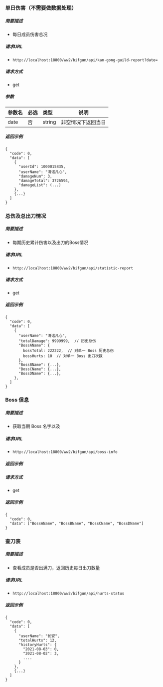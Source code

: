### 单日伤害（不需要做数据处理）

##### 简要描述

- 每日成员伤害总况

##### 请求URL
- ` http://localhost:18800/ww2/bifgun/api/kan-gong-guild-report?date= `

##### 请求方式
- get 

##### 参数

|参数名|必选|类型|说明|
|:----    |:---|:----- |-----   |
|date |否  |string |非空情况下返回当日   |



##### 返回示例 

``` 
{
  "code": 0,
  "data": [
    {
      "userId": 1000015835,
      "userName": "清诺凡心",
      "damageNum": 3,
      "damageTotal": 3726594,
      "damageList": (...)
    },
    {...}
  ]
}
```



### 总伤及总出刀情况

##### 简要描述

- 每期历史累计伤害以及出刀的Boss情况

##### 请求URL

- ` http://localhost:18800/ww2/bifgun/api/statistic-report `

##### 请求方式

- get 

  

##### 返回示例 

``` 
{
  "code": 0,
  "data": [
    {
      "userName": "清诺凡心",
      "totalDamage": 9999999,  // 历史总伤
      "BossAName": {
        bossTotal: 222222,  // 对单一 Boss 历史总伤
        bossHurts: 10  // 对单一 Boss 出刀次数
      },
      "BossBName": {...},
      "BossCName": {...},
      "BossDName": {...},
    },
  ]
}
```



### Boss 信息

##### 简要描述

- 获取当期 Boss 名字以及



##### 请求URL

- ` http://localhost:18800/ww2/bifgun/api/boss-info `



##### 返回示例 

##### 请求方式

- get 

  

##### 返回示例 

``` 
{
  "code": 0,
  "data": ["BossAName", "BossBName", "BossCName", "BossDName"]
}
```



### 查刀表

##### 简要描述

- 查看成员是否出满刀，返回历史每日出刀数量



##### 请求URL

- ` http://localhost:18800/ww2/bifgun/api/hurts-status `



##### 返回示例 

``` 
{
  "code": 0,
  "data": [
    {
      "userName": "长安",
      "totalHurts": 12,
      "historyHurts": {
        "2021-08-03": 0,
        "2021-08-02": 3,
        ....
      }
    },
    {...}
  ]
}
```




